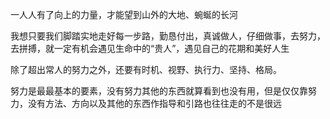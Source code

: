 一人人有了向上的力量，才能望到山外的大地、蜿蜒的长河

我想只要我们脚踏实地走好每一步路，勤恳付出，真诚做人，仔细做事，去努力，去拼搏，就一定有机会遇见生命中的“贵人”，遇见自己的花期和美好人生

除了超出常人的努力之外，还要有时机、视野、执行力、坚持、格局。

努力是最最基本的要素，没有努力其他的东西就算看到也没有用，但是仅仅靠努力，没有方法、方向以及其他的东西作指导和引路也往往走的不是很远